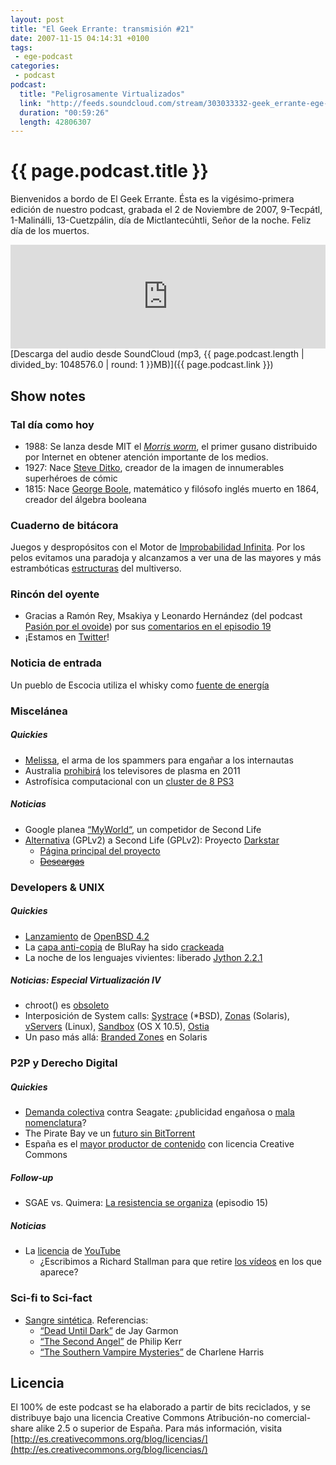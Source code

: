 ```yaml
---
layout: post
title: "El Geek Errante: transmisión #21"
date: 2007-11-15 04:14:31 +0100
tags:
 - ege-podcast
categories:
 - podcast
podcast:
  title: "Peligrosamente Virtualizados"
  link: "http://feeds.soundcloud.com/stream/303033332-geek_errante-ege-podcast-ep21.mp3"
  duration: "00:59:26"
  length: 42806307
---
```


# {{ page.podcast.title }}
Bienvenidos a bordo de El Geek Errante. Ésta es la vigésimo-primera edición de nuestro podcast, grabada el 2 de Noviembre de 2007, 9-Tecpátl, 1-Malinálli, 13-Cuetzpálin, día de Mictlantecúhtli, Señor de la noche. Feliz día de los muertos.

<iframe width="100%" height="166" scrolling="no" frameborder="no" src="https://w.soundcloud.com/player/?url=https%3A//api.soundcloud.com/tracks/303033332&amp;color=ff5500&amp;auto_play=false&amp;hide_related=false&amp;show_comments=true&amp;show_user=true&amp;show_reposts=false"></iframe>
[Descarga del audio desde SoundCloud (mp3, {{ page.podcast.length | divided_by: 1048576.0 | round: 1 }}MB)]({{ page.podcast.link }})

## Show notes

### Tal día como hoy
- 1988: Se lanza desde MIT el [*Morris worm*](https://en.wikipedia.org/wiki/Morris_worm), el primer gusano distribuido por Internet en obtener atención importante de los medios.
- 1927: Nace [Steve Ditko](http://steveditko.com/), creador de la imagen de innumerables superhéroes de cómic
- 1815: Nace [George Boole](http://www.kerryr.net/pioneers/boole.htm), matemático y filósofo inglés muerto en 1864, creador del álgebra booleana

### Cuaderno de bitácora
Juegos y despropósitos con el Motor de [Improbabilidad Infinita](http://h2g2.com/entry/A4284713). Por los pelos evitamos una paradoja y alcanzamos a ver una de las mayores y más estrambóticas [estructuras](ihttp://web.archive.org/web/20090220131159/http://dreamers.com/mundodisco/) del multiverso.

### Rincón del oyente
- Gracias a Ramón Rey, Msakiya y Leonardo Hernández (del podcast [Pasión por el ovoide](http://www.pasionporelovoide.com/podcast/archives/temporada2007/)) por sus [comentarios en el episodio 19](http://web.archive.org/web/20081216022024/http://elgeekerrante.com/ege-podcast-ep19/#comments)
- ¡Estamos en [Twitter](https://twitter.com/geek_errante)!

### Noticia de entrada
Un pueblo de Escocia utiliza el whisky como [fuente de energía](http://web.archive.org/web/20080412050953/http://www.sundayherald.com/news/heraldnews/display.var.1580515.0.scots_set_for_worlds_first_drampowered_hospital.php)

### Miscelánea

##### Quickies
- [Melissa](http://web.archive.org/web/20080706191003/http://www.geek.com/spammers-create-melissa-stripper-game/), el arma de los spammers para engañar a los internautas
- Australia [prohibirá](http://gizmodo.com/309279/australia-to-ban-all-plasmas) los televisores de plasma en 2011
- Astrofísica computacional con un [cluster de 8 PS3](http://web.archive.org/web/20090222110707/http://www.wired.com/techbiz/it/news/2007/10/ps3_supercomputer)

##### Noticias
- Google planea [“MyWorld“](http://games.slashdot.org/story/07/09/25/1437249/google-testing-my-world-second-life-rival), un competidor de Second Life
- [Alternativa](ihttp://web.archive.org/web/20080623035259/http://blogs.sun.com/kier/entry/java_if_you_thought_it) (GPLv2) a Second Life (GPLv2): Proyecto [Darkstar](http://web.archive.org/web/20090311003847/http://java.sun.com/developer/technicalArticles/Interviews/kesselman_qa.html)
    - [Página principal del proyecto](https://en.wikipedia.org/wiki/Project_Darkstar)
    - ~~[Descargas]()~~

### Developers & UNIX

##### Quickies
- [Lanzamiento](http://www.onlamp.com/pub/a/bsd/2007/11/01/whats-new-in-bsd-42.html) de [OpenBSD 4.2](https://www.openbsd.org/42.html)
- La [capa anti-copia](https://www.redfox.bz/es/anydvdhd.html) de BluRay ha sido [crackeada](http://web.archive.org/web/20090415101545/http://www.theinquirer.net/inquirer/news/438/1022438/blu-ray-bd-cracked)
- La noche de los lenguajes vivientes: liberado [Jython 2.2.1](http://www.jython.org/archive/221/archive/22/news.html)

##### Noticias: Especial Virtualización IV
- chroot() es [obsoleto](http://kerneltrap.org/Linux/Abusing_chroot)
- Interposición de System calls: [Systrace](https://www.provos.org/index.php?/plugin/tag/systrace) (\*BSD), [Zonas](http://brendangregg.com/zones.html) (Solaris), [vServers](http://linux-vserver.org/Welcome_to_Linux-VServer.org) (Linux), [Sandbox](http://lemonodor.com/archives/2007/10/sexprs_in_leopard.html) (OS X 10.5), [Ostia](http://www.isoc.org/isoc/conferences/ndss/04/proceedings/Papers/Garfinkel.pdf)
- Un paso más allá: [Branded Zones](https://en.wikipedia.org/wiki/Solaris_Containers#Branded_zones) en Solaris

### P2P y Derecho Digital

##### Quickies
- [Demanda colectiva](http://web.archive.org/web/20081010032536/http://www.diarioti.com/gate/n.php?id=15667) contra Seagate: ¿publicidad engañosa o [mala nomenclatura](https://es.wikipedia.org/wiki/Prefijo_binario)?
- The Pirate Bay ve un [futuro sin BitTorrent](https://torrentfreak.com/the-pirate-bay-sees-a-future-without-bittorrent-071030/)
- España es el [mayor productor de contenido](http://elpais.com/diario/2007/11/01/ciberpais/1193886143_850215.html) con licencia Creative Commons

##### Follow-up
- SGAE vs. Quimera: [La resistencia se organiza](http://derecho-internet.org/node/420/) (episodio 15)

##### Noticias
- La [licencia](https://www.youtube.com/t/terms?gl=ES&hl=es) de [YouTube](http://derechoynormas.blogspot.com/2007/10/youtube-y-la-lpi-todos-los-derechos.html)
    - ¿Escribimos a Richard Stallman para que retire [los vídeos](https://www.youtube.com/results?search_query=richard+stallman) en los que aparece?

### Sci-fi to Sci-fact
- [Sangre sintética](http://www.popsci.com/scitech/article/2006-11/better-blood). Referencias:
    - [“Dead Until Dark”](http://web.archive.org/web/20071120051644/http://blogs.techrepublic.com.com/geekend/?p=456) de Jay Garmon
    - [“The Second Angel”](https://en.wikipedia.org/wiki/The_Second_Angel) de Philip Kerr
    - [“The Southern Vampire Mysteries”](https://en.wikipedia.org/wiki/The_Southern_Vampire_Mysteries) de Charlene Harris

## Licencia
El 100% de este podcast se ha elaborado a partir de bits reciclados, y se distribuye bajo una licencia Creative Commons Atribución-no comercial-share alike 2.5 o superior de España. Para más información, visita [http://es.creativecommons.org/blog/licencias/](http://es.creativecommons.org/blog/licencias/)

